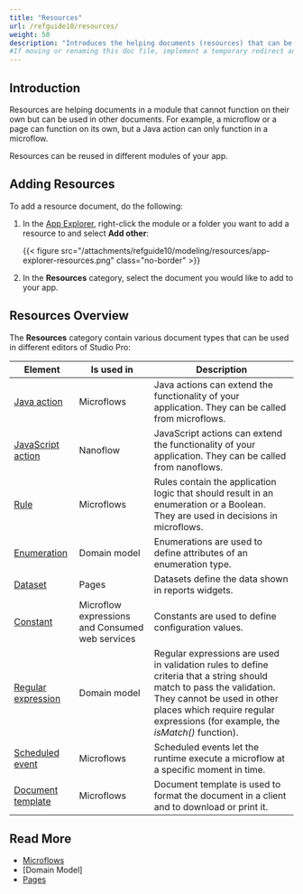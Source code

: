 ```yaml
---
title: "Resources"
url: /refguide10/resources/
weight: 50
description: "Introduces the helping documents (resources) that can be used in Studio Pro."
#If moving or renaming this doc file, implement a temporary redirect and let the respective team know they should update the URL in the product. See Mapping to Products for more details. 
---
```


## Introduction

Resources are helping documents in a module that cannot function on their own but can be used in other documents. For example, a microflow or a page can function on its own, but a Java action can only function in a microflow.  

Resources can be reused in different modules of your app. 

## Adding Resources

To add a resource document, do the following:

1. In the [App Explorer](/refguide10/app-explorer/), right-click the module or a folder you want to add a resource to and select **Add other**:

    {{< figure src="/attachments/refguide10/modeling/resources/app-explorer-resources.png" class="no-border" >}}

2. In the **Resources** category, select the document you would like to add to your app.

## Resources Overview

The **Resources** category contain various document types that can be used in different editors of Studio Pro:

| Element            | Is used in                      | Description                                                  |
| ------------------ | -------------------------------------- | ------------------------------------------------------------ |
| [Java action](/refguide10/java-actions/) | Microflows                             | Java actions can extend the functionality of your application. They can be called from microflows. |
| [JavaScript action](/refguide10/javascript-actions/) | Nanoflow                               | JavaScript actions can extend the functionality of your application. They can be called from nanoflows. |
| [Rule](/refguide10/rules/)      | Microflows                             | Rules contain the application logic that should result in an enumeration or a Boolean. They are used in decisions in microflows. |
| [Enumeration](/refguide10/enumerations/) | Domain model                           | Enumerations are used to define attributes of an enumeration type. |
| [Dataset](/refguide10/data-sets/) | Pages                                  | Datasets define the data shown in reports widgets.        |
| [Constant](/refguide10/constants/) | Microflow expressions and Consumed web services | Constants are used to define configuration values.           |
| [Regular expression](/refguide10/regular-expressions/) | Domain model                           | Regular expressions are used in validation rules to define criteria that a string should match to pass the validation. They cannot be used in other places which require regular expressions (for example, the *isMatch()* function). |
| [Scheduled event](/refguide10/scheduled-events/) | Microflows                     | Scheduled events let the runtime execute a microflow at a specific moment in time. |
| [Document template](/refguide10/document-templates/) | Microflows                             | Document template is used to format the document in a client and to download or print it. |

## Read More

* [Microflows](/refguide10/microflows/)
* [Domain Model]
* [Pages](/refguide10/pages/)
